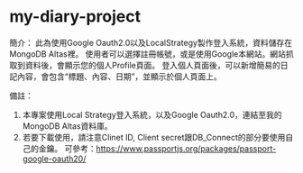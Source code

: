 # my-diary-project

簡介： 此為使用Google Oauth2.0以及LocalStrategy製作登入系統，資料儲存在MongoDB Altas裡。 
使用者可以選擇註冊帳號，或是使用Google本網站。網站抓取到資料後，會顯示您的個人Profile頁面。 
登入個人頁面後，可以新增簡易的日記內容，會包含“標題、內容、日期”，並顯示於個人頁面上。

備註：

1. 本專案使用Local Strategy登入系統，以及Google Oauth2.0，連結至我的MongoDB Altas資料庫。
2. 若要下載使用，請注意Clinet ID, Client secret跟DB_Connect的部分要使用自己的金鑰。
可參考：https://www.passportjs.org/packages/passport-google-oauth20/ 
